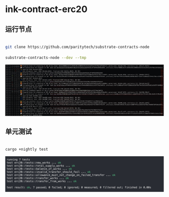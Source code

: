 # ink-contract-erc20

## 运行节点

```sh

git clone https://github.com/paritytech/substrate-contracts-node

substrate-contracts-node --dev --tmp


```

![log](./resources/node-log.png)

## 单元测试

```sh

cargo +nightly test

```

![tests](./resources/tests.png)

